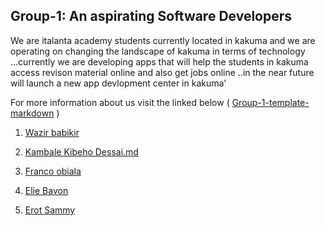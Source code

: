 ## **Group-1: An aspirating Software Developers**

We are italanta academy students currently located in kakuma and we are
operating on changing the landscape of kakuma in terms of technology
...currently we are developing apps that will help the students in kakuma access
revison material online and also get jobs online ..in the near future will
launch a new app devlopment center in kakuma'

For more information about us visit the linked below (
[Group-1-template-markdown](https://github.com/iTalantaAcademy-kakuma-1/Group-1-Template-Markdown/tree/master/People)
)

1. [Wazir babikir](./People/wazir.md)

2. [Kambale Kibeho Dessai.md](./People/Kambale%20Kibeho%20Dessai.md)
3. [Franco obiala](./People/franco.md)

4. [Elie Bavon](./People/Elie%20237)

5. [Erot Sammy](./People/erot.md)
